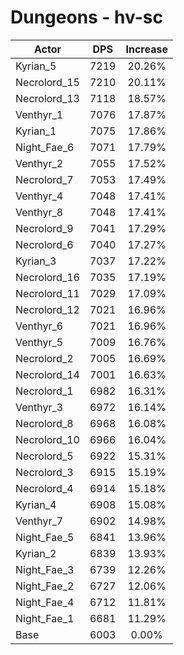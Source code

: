 # Dungeons - hv-sc
| Actor | DPS | Increase |
|---|:---:|:---:|
|Kyrian_5|7219|20.26%|
|Necrolord_15|7210|20.11%|
|Necrolord_13|7118|18.57%|
|Venthyr_1|7076|17.87%|
|Kyrian_1|7075|17.86%|
|Night_Fae_6|7071|17.79%|
|Venthyr_2|7055|17.52%|
|Necrolord_7|7053|17.49%|
|Venthyr_4|7048|17.41%|
|Venthyr_8|7048|17.41%|
|Necrolord_9|7041|17.29%|
|Necrolord_6|7040|17.27%|
|Kyrian_3|7037|17.22%|
|Necrolord_16|7035|17.19%|
|Necrolord_11|7029|17.09%|
|Necrolord_12|7021|16.96%|
|Venthyr_6|7021|16.96%|
|Venthyr_5|7009|16.76%|
|Necrolord_2|7005|16.69%|
|Necrolord_14|7001|16.63%|
|Necrolord_1|6982|16.31%|
|Venthyr_3|6972|16.14%|
|Necrolord_8|6968|16.08%|
|Necrolord_10|6966|16.04%|
|Necrolord_5|6922|15.31%|
|Necrolord_3|6915|15.19%|
|Necrolord_4|6914|15.18%|
|Kyrian_4|6908|15.08%|
|Venthyr_7|6902|14.98%|
|Night_Fae_5|6841|13.96%|
|Kyrian_2|6839|13.93%|
|Night_Fae_3|6739|12.26%|
|Night_Fae_2|6727|12.06%|
|Night_Fae_4|6712|11.81%|
|Night_Fae_1|6681|11.29%|
|Base|6003|0.00%|
